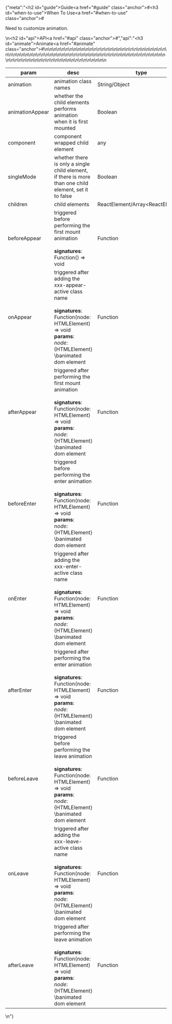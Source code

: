 {"meta":"<h2 id=\"guide\">Guide<a href=\"#guide\" class=\"anchor\">#</a></h2><h3 id=\"when-to-use\">When To Use<a href=\"#when-to-use\" class=\"anchor\">#</a></h3><p>Need to customize animation.</p>\n<h2 id=\"api\">API<a href=\"#api\" class=\"anchor\">#</a></h2>","api":"<h3 id=\"animate\">Animate<a href=\"#animate\" class=\"anchor\">#</a></h3><table>\n<thead>\n<tr>\n<th>param</th>\n<th>desc</th>\n<th>type</th>\n<th>default</th>\n</tr>\n</thead>\n<tbody>\n<tr>\n<td>animation</td>\n<td>animation class names</td>\n<td>String/Object</td>\n<td>-</td>\n</tr>\n<tr>\n<td>animationAppear</td>\n<td>whether the child elements performs animation when it is first mounted</td>\n<td>Boolean</td>\n<td>true</td>\n</tr>\n<tr>\n<td>component</td>\n<td>component wrapped child element</td>\n<td>any</td>\n<td>&apos;div&apos;</td>\n</tr>\n<tr>\n<td>singleMode</td>\n<td>whether there is only a single child element, if there is more than one child element, set it to false</td>\n<td>Boolean</td>\n<td>true</td>\n</tr>\n<tr>\n<td>children</td>\n<td>child elements</td>\n<td>ReactElement/Array&lt;ReactElement&gt;</td>\n<td>-</td>\n</tr>\n<tr>\n<td>beforeAppear</td>\n<td>triggered before performing the first mount animation<br><br><strong>signatures</strong>:<br>Function() =&gt; void</td>\n<td>Function</td>\n<td>() =&gt; {}</td>\n</tr>\n<tr>\n<td>onAppear</td>\n<td>triggered after adding the xxx-appear-active class name<br><br><strong>signatures</strong>:<br>Function(node: HTMLElement) =&gt; void<br><strong>params</strong>:<br><em>node</em>: {HTMLElement} \banimated dom element</td>\n<td>Function</td>\n<td>() =&gt; {}</td>\n</tr>\n<tr>\n<td>afterAppear</td>\n<td>triggered after performing the first mount animation<br><br><strong>signatures</strong>:<br>Function(node: HTMLElement) =&gt; void<br><strong>params</strong>:<br><em>node</em>: {HTMLElement} \banimated dom element</td>\n<td>Function</td>\n<td>() =&gt; {}</td>\n</tr>\n<tr>\n<td>beforeEnter</td>\n<td>triggered before performing the enter animation<br><br><strong>signatures</strong>:<br>Function(node: HTMLElement) =&gt; void<br><strong>params</strong>:<br><em>node</em>: {HTMLElement} \banimated dom element</td>\n<td>Function</td>\n<td>() =&gt; {}</td>\n</tr>\n<tr>\n<td>onEnter</td>\n<td>triggered after adding the xxx-enter-active class name<br><br><strong>signatures</strong>:<br>Function(node: HTMLElement) =&gt; void<br><strong>params</strong>:<br><em>node</em>: {HTMLElement} \banimated dom element</td>\n<td>Function</td>\n<td>() =&gt; {}</td>\n</tr>\n<tr>\n<td>afterEnter</td>\n<td>triggered after performing the enter animation<br><br><strong>signatures</strong>:<br>Function(node: HTMLElement) =&gt; void<br><strong>params</strong>:<br><em>node</em>: {HTMLElement} \banimated dom element</td>\n<td>Function</td>\n<td>() =&gt; {}</td>\n</tr>\n<tr>\n<td>beforeLeave</td>\n<td>triggered before performing the leave animation<br><br><strong>signatures</strong>:<br>Function(node: HTMLElement) =&gt; void<br><strong>params</strong>:<br><em>node</em>: {HTMLElement} \banimated dom element</td>\n<td>Function</td>\n<td>() =&gt; {}</td>\n</tr>\n<tr>\n<td>onLeave</td>\n<td>triggered after adding the xxx-leave-active class name<br><br><strong>signatures</strong>:<br>Function(node: HTMLElement) =&gt; void<br><strong>params</strong>:<br><em>node</em>: {HTMLElement} \banimated dom element</td>\n<td>Function</td>\n<td>() =&gt; {}</td>\n</tr>\n<tr>\n<td>afterLeave</td>\n<td>triggered after performing the leave animation<br><br><strong>signatures</strong>:<br>Function(node: HTMLElement) =&gt; void<br><strong>params</strong>:<br><em>node</em>: {HTMLElement} \banimated dom element</td>\n<td>Function</td>\n<td>() =&gt; {}</td>\n</tr>\n</tbody>\n</table>\n"}
